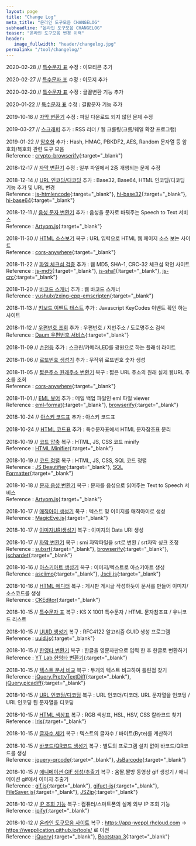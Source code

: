 ```yaml
---
layout: page
title: "Change Log"
meta_title: "온라인 도구모음 CHANGELOG"
subheadline: "온라인 도구모음 CHANGELOG"
teaser: "온라인 도구모음 변경 이력"
header:
   image_fullwidth: "header/changelog.jpg"
permalink: "/tool/changelog/"
---
```


2020-02-28 // [특수문자 표](https://wepplication.github.io/tools/charMap/) 수정
:    이모티콘 추가

2020-02-27 // [특수문자 표](https://wepplication.github.io/tools/charMap/) 수정
:    이모지 추가

2020-02-20 // [특수문자 표](https://wepplication.github.io/tools/charMap/) 수정
:    글꼴변환 기능 추가

2020-01-22 // [특수문자 표](https://wepplication.github.io/tools/charMap/) 수정
:    결합문자 기능 추가

2019-10-18 // [자막 변환기](https://wepplication.github.io/tools/smi2Srt/) 수정
:    파일 다운로드 되지 않던 문제 수정

2019-03-27 // [스크래퍼](https://wepplication.github.io/tools/scrapper/) 추가
:    RSS 리더 / 웹 크롤링(크롬/웨일 확장 프로그램)

2019-01-22 // [암호화](https://wepplication.github.io/tools/crypt/) 추가
:    Hash, HMAC, PBKDF2, AES, Random 문자열 등 암호화/복호화 관련 도구 모음<br/>Reference : [crypto-browserify](https://github.com/crypto-browserify/crypto-browserify){:target="_blank"}

2018-12-17 // [자막 변환기](https://wepplication.github.io/tools/smi2Srt/) 수정
:    일부 파일에서 2중 개행되는 문제 수정

2018-12-14 // [URL 인코딩/디코딩](https://wepplication.github.io/tools/encoder/) 추가
:    Base32, Base64, HTML 인코딩/디코딩 기능 추가 및 URL 변경<br/>Reference : [js-htmlencode](https://github.com/emn178/js-htmlencode){:target="_blank"}, [hi-base32](https://github.com/emn178/hi-base32){:target="_blank"}, [hi-base64](https://github.com/emn178/hi-base64){:target="_blank"}

2018-12-11 // [음성 문자 변환기](https://wepplication.github.io/tools/stt/) 추가
:    음성을 문자로 바꿔주는 Speech to Text 서비스<br/>Reference : [Artyom.js](https://github.com/sdkcarlos/artyom.js){:target="_blank"}

2018-11-30 // [HTML 소스보기](https://wepplication.github.io/tools/htmlViewer/) 복구
:    URL 입력으로 HTML 웹 페이지 소스 보는 사이트<br/>Reference : [cors-anywhere](https://cors-anywhere.herokuapp.com/){:target="_blank"}

2018-11-22 // [파일 체크섬 검증](https://wepplication.github.io/tools/fileChecksum/) 추가
:    웹 MD5, SHA-1, CRC-32 체크섬 확인 사이트<br/>Reference : [js-md5](https://github.com/emn178/js-md5){:target="_blank"}, [js-sha1](https://github.com/emn178/js-sha1){:target="_blank"}, [js-crc](https://github.com/emn178/js-crc){:target="_blank"}

2018-11-20 // [바코드 스캐너](https://wepplication.github.io/tools/barcodeScanner/) 추가
:    웹 바코드 스캐너<br/>Reference : [yushulx/zxing-cpp-emscripten](https://github.com/yushulx/zxing-cpp-emscripten){:target="_blank"}

2018-11-13 // [키보드 이벤트 테스트](https://wepplication.github.io/tools/keyCode/) 추가
:    Javascript KeyCodes 이벤트 확인 하는 사이트

2018-11-12 // [우편번호 조회](https://wepplication.github.io/tools/postcode/) 추가
:    우편번호 / 지번주소 / 도로명주소 검색<br/>Reference : [Daum 우편번호 서비스](http://postcode.map.daum.net/guide){:target="_blank"}

2018-11-09 // [손전등](https://wepplication.github.io/tools/flashlight/) 추가
:    스크린/카메라LED를 광원으로 하는 플래쉬 라이트

2018-11-06 // [로또번호 생성기](https://wepplication.github.io/tools/lottoNumGen/) 추가
:    무작위 로또번호 숫자 생성

2018-11-05 // [짧은주소 원래주소 변환기](https://wepplication.github.io/tools/longUrl/) 복구
:    짧은 URL 주소의 원래 실제 웹URL 주소를 조회<br/>Reference : [cors-anywhere](https://cors-anywhere.herokuapp.com/){:target="_blank"}

2018-11-01 // [EML 뷰어](https://wepplication.github.io/tools/emlViewer/) 추가
:    메일 백업 파일인 eml 파일 viewer<br/>Reference : [eml-format](https://github.com/papnkukn/eml-format){:target="_blank"}, [browserify](http://browserify.org/){:target="_blank"}

2018-10-24 // [아스키 코드표](https://wepplication.github.io/tools/asciiCodes/) 추가
:    아스키 코드표

2018-10-24 // [HTML 코드표](https://wepplication.github.io/tools/htmlCodes/) 추가
:    특수문자표에서 HTML 문자참조표 분리

2018-10-19 // [코드 압축](https://wepplication.github.io/tools/minifyCode/) 복구
:    HTML, JS, CSS 코드 minify<br/>Reference : [HTML Minifier](https://github.com/kangax/html-minifier){:target="_blank"}

2018-10-19 // [코드 정렬](https://wepplication.github.io/tools/beautifyCode/) 복구
:   HTML, JS, CSS, SQL 코드 정렬<br/>Reference : [JS Beautifier](https://github.com/beautify-web/js-beautify){:target="_blank"}, [SQL Formatter](https://github.com/zeroturnaround/sql-formatter){:target="_blank"}

2018-10-18 // [문자 음성 변환기](https://wepplication.github.io/tools/tts/) 복구
:   문자를 음성으로 읽어주는 Text to Speech 서비스<br/>Reference : [Artyom.js](https://github.com/sdkcarlos/artyom.js){:target="_blank"}

2018-10-17 // [매직아이 생성기](https://wepplication.github.io/tools/magicEyeGen/) 복구
:   텍스트 및 이미지를 매직아이로 생성<br/>Reference : [MagicEye.js](https://github.com/peeinears/MagicEye.js){:target="_blank"}

2018-10-17 // [이미지URI생성기](https://wepplication.github.io/tools/img2Url/) 복구
:   이미지의 Data URI 생성

2018-10-17 // [자막 변환기](https://wepplication.github.io/tools/smi2Srt/) 복구
:   smi 자막파일을 srt로 변환 / srt자막 싱크 조정<br/>Reference : [subsrt](https://github.com/papnkukn/subsrt){:target="_blank"}, [browserify](http://browserify.org/){:target="_blank"}, [jschardet](https://github.com/aadsm/jschardet){:target="_blank"}

2018-10-16 // [아스키아트 생성기](https://wepplication.github.io/tools/asciiArtGen/) 복구
:   이미지/텍스트로 아스키아트 생성<br/>Reference : [asciimo](https://github.com/Marak/asciimo){:target="_blank"}, [Jscii.js](https://github.com/EnotionZ/jscii){:target="_blank"}

2018-10-16 // [HTML 에디터](https://wepplication.github.io/tools/webEditor/) 복구
:   게시판 게시글 작성하듯이 문서를 만들어 이미지/소스코드를 생성<br/>Reference : [CKEditor](https://ckeditor.com/){:target="_blank"}

2018-10-15 // [특수문자 표](https://wepplication.github.io/tools/charMap/) 복구
:   KS X 1001 특수문자 / HTML 문자참조표 / 유니코드 리스트

2018-10-15 // [UUID 생성기](https://wepplication.github.io/tools/uuidGen/) 복구
:   RFC4122 알고리즘 GUID 생성 프로그램<br/>Reference : [uuid.js](https://github.com/broofa/node-uuid){:target="_blank"}

2018-10-15 // [한영타 변환기](https://wepplication.github.io/tools/eng2Kor/) 복구
:   한글을 영문자판으로 입력 한 후 한글로 변환하기<br/>Reference : [YT Lab 한영타 변환기](http://www.theyt.net/wiki/%ED%95%9C%EC%98%81%ED%83%80%EB%B3%80%ED%99%98%EA%B8%B0){:target="_blank"}

2018-10-15 // [텍스트 문서 비교](https://wepplication.github.io/tools/compareDoc/) 복구
:   두개의 텍스트 비교하여 틀린점 찾기<br/>Reference : [jQuery.PrettyTextDiff](https://github.com/arnab/jQuery.PrettyTextDiff){:target="_blank"}, [jQuery.picadiff](https://github.com/picapica-org/jQuery.picadiff){:target="_blank"}

2018-10-15 // [URL 인코딩/디코딩](https://wepplication.github.io/tools/encoder/) 복구
:   URL 인코더/디코더. URL 문자열을 인코딩 / URL 인코딩 된 문자열을 디코딩

2018-10-15 // [HTML 색상표](https://wepplication.github.io/tools/colorPicker/) 복구
:   RGB 색상표, HSL, HSV, CSS 칼라코드 찾기<br/>Reference : [Iris](https://github.com/Automattic/Iris){:target="_blank"}

2018-10-15 // [글자수 세기](https://wepplication.github.io/tools/charCounter/) 복구
:   텍스트의 글자수 / 바이트(Byte)를 계산하기

2018-10-15 // [바코드/QR코드 생성기](https://wepplication.github.io/tools/barcodeGen/) 복구
:   별도의 프로그램 설치 없이 바코드/QR코드를 생성<br/>Reference : [jquery-qrcode](https://github.com/jeromeetienne/jquery-qrcode){:target="_blank"}, [JsBarcode](https://github.com/lindell/JsBarcode){:target="_blank"}

2018-10-15 // [애니메이션 GIF 생성/추출기](https://wepplication.github.io/tools/aniGifGen/) 복구
:   움짤,짤방 동영상 gif 생성기 / 애니메이션 gif에서 이미지 추출기<br/>Reference : [gif.js](https://github.com/jnordberg/gif.js){:target="_blank"}, [gifuct-js](https://github.com/matt-way/gifuct-js){:target="_blank"}, [FileSaver.js](https://github.com/eligrey/FileSaver.js){:target="_blank"}, [JSZip](http://stuk.github.io/jszip/){:target="_blank"}

2018-10-12 // [IP 조회 기능](https://wepplication.github.io/tools/ipconfig/) 복구
:   컴퓨터/스마트폰의 실제 외부 IP 조회 기능<br/>Reference : [ipify](https://www.ipify.org/){:target="_blank"}

2018-10-12 // [온라인 도구모음 사이트](https://wepplication.github.io/tools/) 복구
:   https://app-weppl.rhcloud.com -> https://wepplication.github.io/tools/ 로 이전<br/>Reference : [jQuery](https://jquery.com/){:target="_blank"}, [Bootstrap 3](http://getbootstrap.com/){:target="_blank"}

